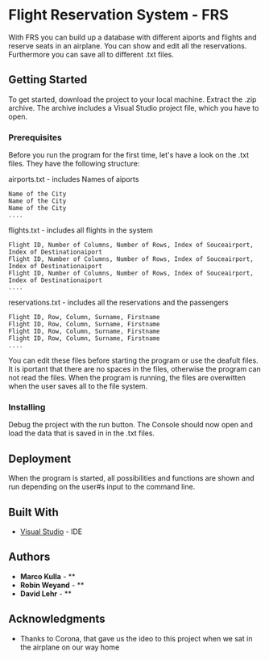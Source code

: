 # Flight Reservation System - FRS

With FRS you can build up a database with different aiports and flights and reserve seats in an airplane. You can show and edit all the reservations. Furthermore you can save all to different .txt files.

## Getting Started

To get started, download the project to your local machine. Extract the .zip archive. The  archive includes a Visual Studio project file, which you have to open.

### Prerequisites

Before you run the program for the first time, let's have a look on the .txt files. They have the following structure:

airports.txt - includes Names of aiports
```
Name of the City
Name of the City
Name of the City
....
```

flights.txt - includes all flights in the system
```
Flight ID, Number of Columns, Number of Rows, Index of Souceairport, Index of Destinationaiport
Flight ID, Number of Columns, Number of Rows, Index of Souceairport, Index of Destinationaiport
Flight ID, Number of Columns, Number of Rows, Index of Souceairport, Index of Destinationaiport
....
```

reservations.txt - includes all the reservations and the passengers
```
Flight ID, Row, Column, Surname, Firstname
Flight ID, Row, Column, Surname, Firstname
Flight ID, Row, Column, Surname, Firstname
Flight ID, Row, Column, Surname, Firstname
....
```

You can edit these files before starting the program or use the deafult files. It is iportant that there are no spaces in the files, otherwise the program can not read the files. When the program is running, the files are overwitten when the user saves all to the file system.

### Installing

Debug the project with the run button. The Console should now open and load the data that is saved in in the .txt files. 

## Deployment

When the program is started, all possibilities and functions are shown and run depending on the user#s input to the command line.

## Built With

* [Visual Studio](https://visualstudio.microsoft.com/) - IDE


## Authors

* **Marco Kulla** - ** 
* **Robin Weyand** - **
* **David Lehr** - **

## Acknowledgments

* Thanks to Corona, that gave us the ideo to this project when we sat in the airplane on our way home


